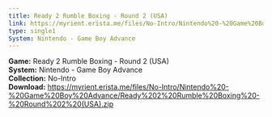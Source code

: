 ```yaml
---
title: Ready 2 Rumble Boxing - Round 2 (USA)
link: https://myrient.erista.me/files/No-Intro/Nintendo%20-%20Game%20Boy%20Advance/Ready%202%20Rumble%20Boxing%20-%20Round%202%20(USA).zip
type: single1
System: Nintendo - Game Boy Advance
---
```

<b>Game:</b> Ready 2 Rumble Boxing - Round 2 (USA)<br>
<b>System:</b> Nintendo - Game Boy Advance<br>
<b>Collection:</b> No-Intro<br>
<b>Download:</b> https://myrient.erista.me/files/No-Intro/Nintendo%20-%20Game%20Boy%20Advance/Ready%202%20Rumble%20Boxing%20-%20Round%202%20(USA).zip